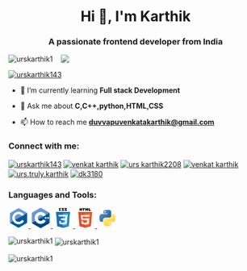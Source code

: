 <h1 align="center">Hi 👋, I'm Karthik</h1>
<h3 align="center">A passionate frontend developer from India</h3>
<img align="right" width="400" src ="https://adcy.io/wp-content/uploads/2020/04/anti-hacking.gif">

<p align="left"> <img src="https://komarev.com/ghpvc/?username=urskarthik1&label=Profile%20views&color=0e75b6&style=flat" alt="urskarthik1" /> </p>

<p align="left"> <a href="https://twitter.com/urskarthik143" target="blank"><img src="https://img.shields.io/twitter/follow/urskarthik143?logo=twitter&style=for-the-badge" alt="urskarthik143" /></a> </p>

- 🌱 I’m currently learning **Full stack Development**

- 💬 Ask me about **C,C++,python,HTML,CSS**

- 📫 How to reach me **duvvapuvenkatakarthik@gmail.com**

<h3 align="left">Connect with me:</h3>
<p align="left">
<a href="https://twitter.com/urskarthik143" target="blank"><img align="center" src="https://raw.githubusercontent.com/rahuldkjain/github-profile-readme-generator/master/src/images/icons/Social/twitter.svg" alt="urskarthik143" height="30" width="40" /></a>
<a href="https://linkedin.com/in/venkat karthik" target="blank"><img align="center" src="https://raw.githubusercontent.com/rahuldkjain/github-profile-readme-generator/master/src/images/icons/Social/linked-in-alt.svg" alt="venkat karthik" height="30" width="40" /></a>
<a href="https://codesandbox.com/urs karthik2208" target="blank"><img align="center" src="https://raw.githubusercontent.com/rahuldkjain/github-profile-readme-generator/master/src/images/icons/Social/codesandbox.svg" alt="urs karthik2208" height="30" width="40" /></a>
<a href="https://fb.com/venkat karthik" target="blank"><img align="center" src="https://raw.githubusercontent.com/rahuldkjain/github-profile-readme-generator/master/src/images/icons/Social/facebook.svg" alt="venkat karthik" height="30" width="40" /></a>
<a href="https://instagram.com/urs.truly.karthik" target="blank"><img align="center" src="https://raw.githubusercontent.com/rahuldkjain/github-profile-readme-generator/master/src/images/icons/Social/instagram.svg" alt="urs.truly.karthik" height="30" width="40" /></a>
<a href="https://www.hackerrank.com/dk3180" target="blank"><img align="center" src="https://raw.githubusercontent.com/rahuldkjain/github-profile-readme-generator/master/src/images/icons/Social/hackerrank.svg" alt="dk3180" height="30" width="40" /></a>
</p>

<h3 align="left">Languages and Tools:</h3>
<p align="left"> <a href="https://www.cprogramming.com/" target="_blank" rel="noreferrer"> <img src="https://raw.githubusercontent.com/devicons/devicon/master/icons/c/c-original.svg" alt="c" width="40" height="40"/> </a> <a href="https://www.w3schools.com/cpp/" target="_blank" rel="noreferrer"> <img src="https://raw.githubusercontent.com/devicons/devicon/master/icons/cplusplus/cplusplus-original.svg" alt="cplusplus" width="40" height="40"/> </a> <a href="https://www.w3schools.com/css/" target="_blank" rel="noreferrer"> <img src="https://raw.githubusercontent.com/devicons/devicon/master/icons/css3/css3-original-wordmark.svg" alt="css3" width="40" height="40"/> </a> <a href="https://www.w3.org/html/" target="_blank" rel="noreferrer"> <img src="https://raw.githubusercontent.com/devicons/devicon/master/icons/html5/html5-original-wordmark.svg" alt="html5" width="40" height="40"/> </a> <a href="https://www.python.org" target="_blank" rel="noreferrer"> <img src="https://raw.githubusercontent.com/devicons/devicon/master/icons/python/python-original.svg" alt="python" width="40" height="40"/> </a> </p>

<p><img align="left" src="https://github-readme-stats.vercel.app/api/top-langs?username=urskarthik1&show_icons=true&locale=en&layout=compact" alt="urskarthik1" /></p>

<p>&nbsp;<img align="center" src="https://github-readme-stats.vercel.app/api?username=urskarthik1&show_icons=true&locale=en" alt="urskarthik1" /></p>

<p><img align="center" src="https://github-readme-streak-stats.herokuapp.com/?user=urskarthik1&" alt="urskarthik1" /></p>
